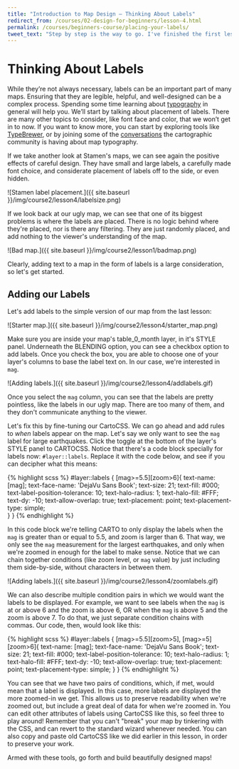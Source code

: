 ```yaml
---
title: "Introduction to Map Design — Thinking About Labels"
redirect_from: /courses/02-design-for-beginners/lesson-4.html
permalink: /courses/beginners-course/placing-your-labels/
tweet_text: "Step by step is the way to go. I've finished the first lesson of the map academy. Check it out"
---
```

# Thinking About Labels

While they’re not always necessary, labels can be an important part of many maps. Ensuring that they are legible, helpful, and well-designed can be a complex process. Spending some time learning about [typography](http://www.smashingmagazine.com/2010/05/06/50-helpful-typography-tools-and-resources/) in general will help you. We’ll start by talking about placement of labels. There are many other topics to consider, like font face and color, that we won’t get in to now. If you want to know more, you can start by exploring tools like [TypeBrewer](http://www.typebrewer.org/), or by joining some of the [conversations](http://www.cartotalk.com/index.php?showforum=15) the cartographic community is having about map typography.

If we take another look at Stamen's maps, we can see again the positive effects of careful design. They have small and large labels, a carefully made font choice, and considerate placement of labels off to the side, or even hidden.

![Stamen label placement.]({{ site.baseurl }}/img/course2/lesson4/labelsize.png)

If we look back at our ugly map, we can see that one of its biggest problems is where the labels are placed. There is no logic behind where they're placed, nor is there any filtering. They are just randomly placed, and add nothing to the viewer's understanding of the map.

![Bad map.]({{ site.baseurl }}/img/course2/lesson1/badmap.png)

Clearly, adding text to a map in the form of labels is a large consideration, so let's get started.


## Adding our Labels

Let's add labels to the simple version of our map from the last lesson:

![Starter map.]({{ site.baseurl }}/img/course2/lesson4/starter_map.png)

Make sure you are inside your map's table_0_month layer, in it's STYLE panel. Underneath the BLENDING option, you can see a checkbox option to add labels. Once you check the box, you are able to choose one of your layer's columns to base the label text on. In our case, we're interested in `mag`. 

![Adding labels.]({{ site.baseurl }}/img/course2/lesson4/addlabels.gif)

Once you select the `mag` column, you can see that the labels are pretty pointless, like the labels in our ugly map. There are too many of them, and they don't communicate anything to the viewer.

Let's fix this by fine-tuning our CartoCSS. We can go ahead and add rules to _when_ labels appear on the map. Let's say we only want to see the `mag` label for large earthquakes. Click the toggle at the bottom of the layer's STYLE panel to CARTOCSS. Notice that there's a code block specially for labels now: `#layer::labels`. Replace it with the code below, and see if you can decipher what this means:

{% highlight scss %}
#layer::labels {
  [mag>=5.5][zoom>6]{
    text-name: [mag];
    text-face-name: 'DejaVu Sans Book';
    text-size: 21;
    text-fill: #000;
    text-label-position-tolerance: 10;
    text-halo-radius: 1;
    text-halo-fill: #FFF;
    text-dy: -10;
    text-allow-overlap: true;
    text-placement: point;
    text-placement-type: simple;    
  }
}
{% endhighlight %}

In this code block we're telling CARTO to only display the labels when the `mag` is greater than or equal to 5.5, and zoom is larger than 6. That way, we only see the `mag` measurement for the largest earthquakes, and only when we're zoomed in enough for the label to make sense. Notice that we can chain together conditions (like zoom level, or `mag` value) by just including them side-by-side, without characters in between them.

![Adding labels.]({{ site.baseurl }}/img/course2/lesson4/zoomlabels.gif)

We can also describe multiple condition pairs in which we would want the labels to be displayed. For example, we want to see labels when the `mag` is at or above 6 and the zoom is above 6, OR when the `mag` is above 5 and the zoom is above 7. To do that, we just separate condition chains with commas. Our code, then, would look like this:

{% highlight scss %}
#layer::labels {
  [mag>=5.5][zoom>5],
  [mag>=5][zoom>6]{
    text-name: [mag];
    text-face-name: 'DejaVu Sans Book';
    text-size: 21;
    text-fill: #000;
    text-label-position-tolerance: 10;
    text-halo-radius: 1;
    text-halo-fill: #FFF;
    text-dy: -10;
    text-allow-overlap: true;
    text-placement: point;
    text-placement-type: simple;
  }
}
{% endhighlight %}

You can see that we have two pairs of conditions, which, if met, would mean that a label is displayed. In this case, more labels are displayed the more zoomed-in we get. This allows us to preserve readability when we're zoomed out, but include a great deal of data for when we're zoomed in. You can edit other attributes of labels using CartoCSS like this, so feel three to play around! Remember that you can't "break" your map by tinkering with the CSS, and can revert to the standard wizard whenever needed. You can also copy and paste old CartoCSS like we did earlier in this lesson, in order to preserve your work.

Armed with these tools, go forth and build beautifully designed maps!

